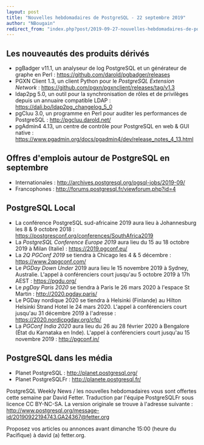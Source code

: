 ```yaml
---
layout: post
title: "Nouvelles hebdomadaires de PostgreSQL - 22 septembre 2019"
author: "NBougain"
redirect_from: "index.php?post/2019-09-27-nouvelles-hebdomadaires-de-postgresql-22-septembre-2019 "
---
```



<h2>Les nouveaut&eacute;s des produits d&eacute;riv&eacute;s</h2>

<ul>

<li>pgBadger v11.1, un analyseur de log PostgreSQL et un g&eacute;n&eacute;rateur de graphe en Perl&nbsp;: <a target="_blank" href="https://github.com/darold/pgbadger/releases">https://github.com/darold/pgbadger/releases</a></li>

<li>PGXN Client 1.3, un client Python pour le <em>PostgreSQL Extension Network</em>&nbsp;: <a target="_blank" href="https://github.com/pgxn/pgxnclient/releases/tag/v1.3">https://github.com/pgxn/pgxnclient/releases/tag/v1.3</a></li>

<li>ldap2pg 5.0, un outil pour la synchronisation de r&ocirc;les et de privil&egrave;ges depuis un annuaire compatible LDAP&nbsp;: <a target="_blank" href="https://dali.bo/ldap2pg_changelog_5_0">https://dali.bo/ldap2pg_changelog_5_0</a></li>

<li>pgCluu 3.0, un programme en Perl pour auditer les performances de PostgreSQL&nbsp;: <a target="_blank" href="http://pgcluu.darold.net/">http://pgcluu.darold.net/</a></li>

<li>pgAdmin4 4.13, un centre de contr&ocirc;le pour PostgreSQL en web & GUI native&nbsp;: <a target="_blank" href="https://www.pgadmin.org/docs/pgadmin4/dev/release_notes_4_13.html">https://www.pgadmin.org/docs/pgadmin4/dev/release_notes_4_13.html</a></li>

</ul>

<!--more-->


<h2>Offres d'emplois autour de PostgreSQL en septembre</h2>

<ul>

<li>Internationales : <a target="_blank" href="http://archives.postgresql.org/pgsql-jobs/2019-09/">http://archives.postgresql.org/pgsql-jobs/2019-09/</a></li>

<li>Francophones : <a target="_blank" href="http://forums.postgresql.fr/viewforum.php?id=4">http://forums.postgresql.fr/viewforum.php?id=4</a></li>

</ul>

<h2>PostgreSQL Local</h2>

<ul>

<li>La conf&eacute;rence PostgreSQL sud-africaine 2019 aura lieu &agrave; Johannesburg les 8 & 9 octobre 2018&nbsp;: <a target="_blank" href="https://postgresconf.org/conferences/SouthAfrica2019">https://postgresconf.org/conferences/SouthAfrica2019</a></li>

<li>La <em>PostgreSQL Conference Europe 2019</em> aura lieu du 15 au 18 octobre 2019 &agrave; Milan (Italie)&nbsp;: <a target="_blank" href="https://2019.pgconf.eu/">https://2019.pgconf.eu/</a></li>

<li>La <em>2Q PGConf 2019</em> se tiendra &agrave; Chicago les 4 & 5 d&eacute;cembre&nbsp;: <a target="_blank" href="https://www.2qpgconf.com/">https://www.2qpgconf.com/</a></li>

<li>Le <em>PGDay Down Under</em> 2019 aura lieu le 15 novembre 2019 &agrave; Sydney, Australie. L'appel &agrave; conf&eacute;renciers court jusqu'au 5 octobre 2019 &agrave; 17h AEST&nbsp;: <a target="_blank" href="https://pgdu.org/">https://pgdu.org/</a></li>

<li>Le <em>pgDay Paris 2020</em> se tiendra &agrave; Paris le 26 mars 2020 &agrave; l'espace St Martin&nbsp;: <a target="_blank" href="http://2020.pgday.paris/">http://2020.pgday.paris/</a></li>

<li>Le PGDay nordique 2020 se tiendra &agrave; Helsinki (Finlande) au Hilton Helsinki Strand Hotel le 24 mars 2020. L'appel &agrave; conf&eacute;renciers court jusqu'au 31 d&eacute;cembre 2019 &agrave; l'adresse&nbsp;: <a target="_blank" href="https://2020.nordicpgday.org/cfp/">https://2020.nordicpgday.org/cfp/</a></li>

<li>La <em>PGConf India 2020</em> aura lieu du 26 au 28 f&eacute;vrier 2020 &agrave; Bengalore (&Eacute;tat du Karnataka en Inde). L'appel &agrave; conf&eacute;renciers court jusqu'au 15 novembre 2019&nbsp;: <a target="_blank" href="http://pgconf.in/">http://pgconf.in/</a></li>

</ul>

<h2>PostgreSQL dans les m&eacute;dia</h2>

<ul>

<li>Planet PostgreSQL : <a target="_blank" href="http://planet.postgresql.org/">http://planet.postgresql.org/</a></li>

<li>Planet PostgreSQLFr : <a target="_blank" href="http://planete.postgresql.fr/">http://planete.postgresql.fr/</a></li>

</ul>

<p>PostgreSQL Weekly News / les nouvelles hebdomadaires vous sont offertes cette semaine par David Fetter. Traduction par l'&eacute;quipe PostgreSQLFr sous licence CC BY-NC-SA. La version originale se trouve &agrave; l'adresse suivante : <a target="_blank" href="http://www.postgresql.org/message-id/20190922194743.GA24367@fetter.org">http://www.postgresql.org/message-id/20190922194743.GA24367@fetter.org</a></p>

<p>Proposez vos articles ou annonces avant dimanche 15:00 (heure du Pacifique) &agrave; david (a) fetter.org.</p>